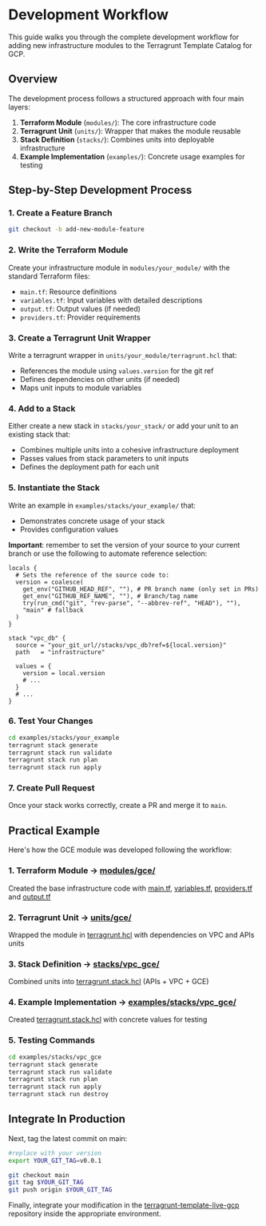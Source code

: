 # Development Workflow

This guide walks you through the complete development workflow for adding new infrastructure modules to the Terragrunt Template Catalog for GCP.

## Overview

The development process follows a structured approach with four main layers:

1. **Terraform Module** (`modules/`): The core infrastructure code
2. **Terragrunt Unit** (`units/`): Wrapper that makes the module reusable
3. **Stack Definition** (`stacks/`): Combines units into deployable infrastructure
4. **Example Implementation** (`examples/`): Concrete usage examples for testing

## Step-by-Step Development Process

### 1. Create a Feature Branch
```bash
git checkout -b add-new-module-feature
```

### 2. Write the Terraform Module
Create your infrastructure module in `modules/your_module/` with the standard Terraform files:
- `main.tf`: Resource definitions
- `variables.tf`: Input variables with detailed descriptions
- `output.tf`: Output values (if needed)
- `providers.tf`: Provider requirements

### 3. Create a Terragrunt Unit Wrapper
Write a terragrunt wrapper in `units/your_module/terragrunt.hcl` that:
- References the module using `values.version` for the git ref
- Defines dependencies on other units (if needed)
- Maps unit inputs to module variables

### 4. Add to a Stack
Either create a new stack in `stacks/your_stack/` or add your unit to an existing stack that:
- Combines multiple units into a cohesive infrastructure deployment
- Passes values from stack parameters to unit inputs
- Defines the deployment path for each unit

### 5. Instantiate the Stack 
Write an example in `examples/stacks/your_example/` that:
- Demonstrates concrete usage of your stack
- Provides configuration values

**Important**: remember to set the version of your source to your current branch or use the following to automate reference selection:
```hcl
locals {
  # Sets the reference of the source code to:
  version = coalesce(
    get_env("GITHUB_HEAD_REF", ""), # PR branch name (only set in PRs)
    get_env("GITHUB_REF_NAME", ""), # Branch/tag name
    try(run_cmd("git", "rev-parse", "--abbrev-ref", "HEAD"), ""),
    "main" # fallback
  )
}

stack "vpc_db" {
  source = "your_git_url//stacks/vpc_db?ref=${local.version}"
  path   = "infrastructure"

  values = {
    version = local.version
    # ...
  }
  # ...
}
```

### 6. Test Your Changes
```bash
cd examples/stacks/your_example
terragrunt stack generate
terragrunt stack run validate
terragrunt stack run plan
terragrunt stack run apply
```

### 7. Create Pull Request
Once your stack works correctly, create a PR and merge it to `main`.

## Practical Example

Here's how the GCE module was developed following the workflow:

### 1. Terraform Module → [modules/gce/](../modules/gce/)
Created the base infrastructure code with [main.tf](../modules/gce/main.tf), [variables.tf](../modules/gce/variables.tf), [providers.tf](../modules/gce/providers.tf) and [output.tf](../modules/gce/output.tf)

### 2. Terragrunt Unit → [units/gce/](../units/gce/)
Wrapped the module in [terragrunt.hcl](../units/gce/terragrunt.hcl) with dependencies on VPC and APIs units

### 3. Stack Definition → [stacks/vpc_gce/](../stacks/vpc_gce/)
Combined units into [terragrunt.stack.hcl](../stacks/vpc_gce/terragrunt.stack.hcl) (APIs + VPC + GCE)

### 4. Example Implementation → [examples/stacks/vpc_gce/](.../examples/stacks/vpc_gce/)
Created [terragrunt.stack.hcl](../examples/stacks/vpc_gce/terragrunt.stack.hcl) with concrete values for testing

### 5. Testing Commands

```bash
cd examples/stacks/vpc_gce
terragrunt stack generate
terragrunt stack run validate
terragrunt stack run plan
terragrunt stack run apply
terragrunt stack run destroy
```

## Integrate In Production
Next, tag the latest commit on main:
```bash
#replace with your version
export YOUR_GIT_TAG=v0.0.1

git checkout main
git tag $YOUR_GIT_TAG 
git push origin $YOUR_GIT_TAG
```

Finally, integrate your modification in the [terragrunt-template-live-gcp](https://github.com/ConsciousML/terragrunt-template-live-gcp) repository inside the appropriate environment.